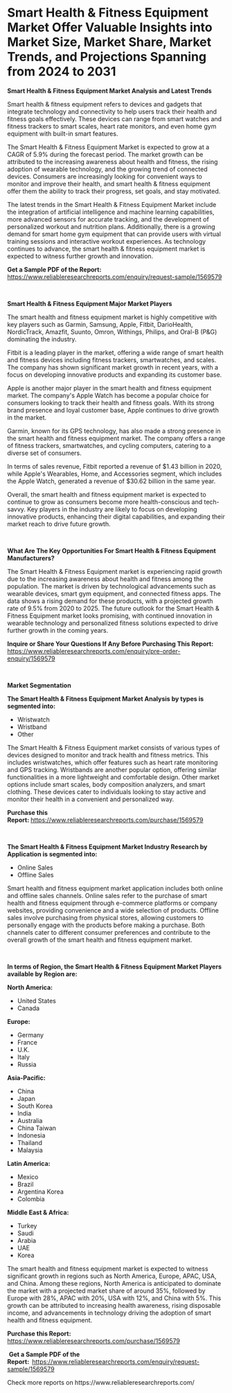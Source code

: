 <p><h1>Smart Health & Fitness Equipment Market Offer Valuable Insights into Market Size, Market Share, Market Trends, and Projections Spanning from 2024 to 2031</h1></p><p><strong>Smart Health & Fitness Equipment Market Analysis and Latest Trends</strong></p>
<p><p>Smart health & fitness equipment refers to devices and gadgets that integrate technology and connectivity to help users track their health and fitness goals effectively. These devices can range from smart watches and fitness trackers to smart scales, heart rate monitors, and even home gym equipment with built-in smart features.</p><p>The Smart Health & Fitness Equipment Market is expected to grow at a CAGR of 5.9% during the forecast period. The market growth can be attributed to the increasing awareness about health and fitness, the rising adoption of wearable technology, and the growing trend of connected devices. Consumers are increasingly looking for convenient ways to monitor and improve their health, and smart health & fitness equipment offer them the ability to track their progress, set goals, and stay motivated.</p><p>The latest trends in the Smart Health & Fitness Equipment Market include the integration of artificial intelligence and machine learning capabilities, more advanced sensors for accurate tracking, and the development of personalized workout and nutrition plans. Additionally, there is a growing demand for smart home gym equipment that can provide users with virtual training sessions and interactive workout experiences. As technology continues to advance, the smart health & fitness equipment market is expected to witness further growth and innovation.</p></p>
<p><strong>Get a Sample PDF of the Report:&nbsp;</strong> <a href="https://www.reliableresearchreports.com/enquiry/request-sample/1569579">https://www.reliableresearchreports.com/enquiry/request-sample/1569579</a></p>
<p>&nbsp;</p>
<p><strong>Smart Health & Fitness Equipment Major Market Players</strong></p>
<p><p>The smart health and fitness equipment market is highly competitive with key players such as Garmin, Samsung, Apple, Fitbit, DarioHealth, NordicTrack, Amazfit, Suunto, Omron, Withings, Philips, and Oral-B (P&G) dominating the industry.</p><p>Fitbit is a leading player in the market, offering a wide range of smart health and fitness devices including fitness trackers, smartwatches, and scales. The company has shown significant market growth in recent years, with a focus on developing innovative products and expanding its customer base.</p><p>Apple is another major player in the smart health and fitness equipment market. The company's Apple Watch has become a popular choice for consumers looking to track their health and fitness goals. With its strong brand presence and loyal customer base, Apple continues to drive growth in the market.</p><p>Garmin, known for its GPS technology, has also made a strong presence in the smart health and fitness equipment market. The company offers a range of fitness trackers, smartwatches, and cycling computers, catering to a diverse set of consumers.</p><p>In terms of sales revenue, Fitbit reported a revenue of $1.43 billion in 2020, while Apple's Wearables, Home, and Accessories segment, which includes the Apple Watch, generated a revenue of $30.62 billion in the same year.</p><p>Overall, the smart health and fitness equipment market is expected to continue to grow as consumers become more health-conscious and tech-savvy. Key players in the industry are likely to focus on developing innovative products, enhancing their digital capabilities, and expanding their market reach to drive future growth.</p></p>
<p>&nbsp;</p>
<p><strong>What Are The Key Opportunities For Smart Health & Fitness Equipment Manufacturers?</strong></p>
<p><p>The Smart Health & Fitness Equipment market is experiencing rapid growth due to the increasing awareness about health and fitness among the population. The market is driven by technological advancements such as wearable devices, smart gym equipment, and connected fitness apps. The data shows a rising demand for these products, with a projected growth rate of 9.5% from 2020 to 2025. The future outlook for the Smart Health & Fitness Equipment market looks promising, with continued innovation in wearable technology and personalized fitness solutions expected to drive further growth in the coming years.</p></p>
<p><strong>Inquire or Share Your Questions If Any Before Purchasing This Report:</strong> <a href="https://www.reliableresearchreports.com/enquiry/pre-order-enquiry/1569579">https://www.reliableresearchreports.com/enquiry/pre-order-enquiry/1569579</a></p>
<p>&nbsp;</p>
<p><strong>Market Segmentation</strong></p>
<p><strong>The Smart Health & Fitness Equipment Market Analysis by types is segmented into:</strong></p>
<p><ul><li>Wristwatch</li><li>Wristband</li><li>Other</li></ul></p>
<p><p>The Smart Health & Fitness Equipment market consists of various types of devices designed to monitor and track health and fitness metrics. This includes wristwatches, which offer features such as heart rate monitoring and GPS tracking. Wristbands are another popular option, offering similar functionalities in a more lightweight and comfortable design. Other market options include smart scales, body composition analyzers, and smart clothing. These devices cater to individuals looking to stay active and monitor their health in a convenient and personalized way.</p></p>
<p><strong>Purchase this Report:&nbsp;</strong><a href="https://www.reliableresearchreports.com/purchase/1569579">https://www.reliableresearchreports.com/purchase/1569579</a></p>
<p>&nbsp;</p>
<p><strong>The Smart Health & Fitness Equipment Market Industry Research by Application is segmented into:</strong></p>
<p><ul><li>Online Sales</li><li>Offline Sales</li></ul></p>
<p><p>Smart health and fitness equipment market application includes both online and offline sales channels. Online sales refer to the purchase of smart health and fitness equipment through e-commerce platforms or company websites, providing convenience and a wide selection of products. Offline sales involve purchasing from physical stores, allowing customers to personally engage with the products before making a purchase. Both channels cater to different consumer preferences and contribute to the overall growth of the smart health and fitness equipment market.</p></p>
<p>&nbsp;</p>
<p><strong>In terms of Region, the Smart Health & Fitness Equipment Market Players available by Region are:</strong></p>
<p>
    <p> <strong> North America: </strong>
        <ul>
            <li>United States</li>
            <li>Canada</li>
        </ul>
        </p> 
    <p> <strong> Europe: </strong>
        <ul>
            <li>Germany</li>
            <li>France</li>
            <li>U.K.</li>
            <li>Italy</li>
            <li>Russia</li>
        </ul>
        </p> 
    <p> <strong> Asia-Pacific: </strong>
        <ul>
            <li>China</li>
            <li>Japan</li>
            <li>South Korea</li>
            <li>India</li>
            <li>Australia</li>
            <li>China Taiwan</li>
            <li>Indonesia</li>
            <li>Thailand</li>
            <li>Malaysia</li>
        </ul>
        </p> 
    <p> <strong> Latin America: </strong>
        <ul>
            <li>Mexico</li>
            <li>Brazil</li>
            <li>Argentina Korea</li>
            <li>Colombia</li>
        </ul>
        </p> 
    <p> <strong> Middle East & Africa: </strong>
        <ul>
            <li>Turkey</li>
            <li>Saudi</li>
            <li>Arabia</li>
            <li>UAE</li>
            <li>Korea</li>
        </ul>
    </p>
    </p>
<p><p>The smart health and fitness equipment market is expected to witness significant growth in regions such as North America, Europe, APAC, USA, and China. Among these regions, North America is anticipated to dominate the market with a projected market share of around 35%, followed by Europe with 28%, APAC with 20%, USA with 12%, and China with 5%. This growth can be attributed to increasing health awareness, rising disposable income, and advancements in technology driving the adoption of smart health and fitness equipment.</p></p>
<p><strong>Purchase this Report: </strong><a href="https://www.reliableresearchreports.com/purchase/1569579">https://www.reliableresearchreports.com/purchase/1569579</a></p>
<p>&nbsp;<strong>Get a Sample PDF of the Report:&nbsp;&nbsp;</strong><a href="https://www.reliableresearchreports.com/enquiry/request-sample/1569579">https://www.reliableresearchreports.com/enquiry/request-sample/1569579</a></p>
<p><strong></strong></p>
<p>Check more reports on https://www.reliableresearchreports.com/</p>